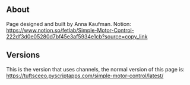 ## About
Page designed and built by Anna Kaufman. Notion: https://www.notion.so/fetlab/Simple-Motor-Control-222df3d0e05280d7bf45e3af5934e1cb?source=copy_link

## Versions
This is the version that uses channels, the normal version of this page is: https://tuftsceeo.pyscriptapps.com/simple-motor-control/latest/
